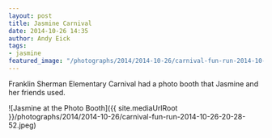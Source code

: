 ```yaml
---
layout: post
title: Jasmine Carnival
date: 2014-10-26 14:35
author: Andy Eick
tags: 
- jasmine
featured_image: "/photographs/2014/2014-10-26/carnival-fun-run-2014-10-26-20-28-52.jpeg"
---
```

Franklin Sherman Elementary Carnival had a photo booth that Jasmine and her friends used.

![Jasmine at the Photo Booth]({{ site.mediaUrlRoot }}/photographs/2014/2014-10-26/carnival-fun-run-2014-10-26-20-28-52.jpeg)

